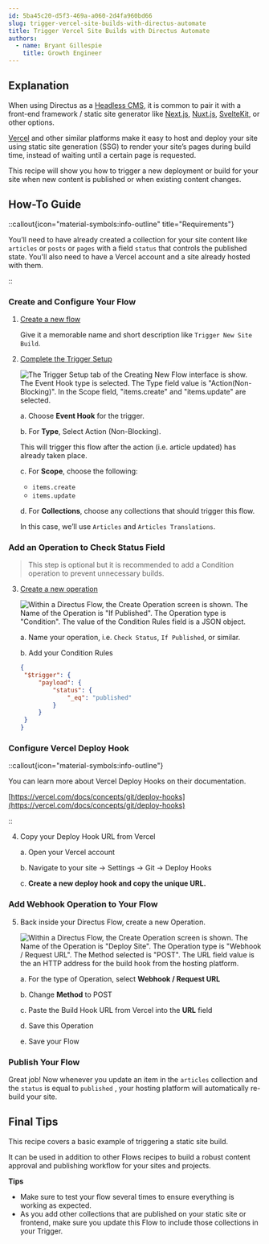 ```yaml
---
id: 5ba45c20-d5f3-469a-a060-2d4fa960bd66
slug: trigger-vercel-site-builds-with-directus-automate
title: Trigger Vercel Site Builds with Directus Automate
authors: 
  - name: Bryant Gillespie
    title: Growth Engineer
---
```

## Explanation

When using Directus as a [Headless CMS](https://directus.io/solutions/headless-cms), it is common to pair it with a
front-end framework / static site generator like [Next.js](https://nextjs.org/), [Nuxt.js](https://nuxt.com),
[SvelteKit](https://kit.svelte.dev/), or other options.

[Vercel](https://www.vercel.com/) and other similar platforms make it easy to host and deploy your site using static site generation (SSG) to render your site’s pages during build time, instead of waiting until a certain page is requested.

This recipe will show you how to trigger a new deployment or build for your site when new content is published or when
existing content changes.

## How-To Guide

::callout{icon="material-symbols:info-outline" title="Requirements"}

You’ll need to have already created a collection for your site content like `articles` or `posts` or `pages` with a
field `status` that controls the published state. You'll also need to have a Vercel account and a site already hosted
with them.

::

### Create and Configure Your Flow

1. [Create a new flow](/guides/automate/flows)

   Give it a memorable name and short description like `Trigger New Site Build`.

2. [Complete the Trigger Setup](/guides/automate/triggers)

   ![The Trigger Setup tab of the Creating New Flow interface is show. The Event Hook type is selected. The Type field value is "Action(Non-Blocking)". In the Scope field, "items.create" and "items.update" are selected.](https://product-team.directus.app/assets/ee5eca7d-2bcb-4e73-b6b6-d638375282f6.webp)

   a. Choose **Event Hook** for the trigger.

   b. For **Type**, Select Action (Non-Blocking).

   This will trigger this flow after the action (i.e. article updated) has already taken place.

   c. For **Scope**, choose the following:

   - `items.create`
   - `items.update`

   d. For **Collections**, choose any collections that should trigger this flow.

   In this case, we’ll use `Articles` and `Articles Translations`.

### Add an Operation to Check Status Field

> This step is optional but it is recommended to add a Condition operation to prevent unnecessary builds.

3. [Create a new operation](/guides/automate/operations)

   ![Within a Directus Flow, the Create Operation screen is shown. The Name of the Operation is "If Published". The Operation type is "Condition". The value of the Condition Rules field is a JSON object.](https://product-team.directus.app/assets/4fb65e5f-8aa7-4683-96a4-6ba55ab93a7c.webp)

   a. Name your operation, i.e. `Check Status`, `If Published`, or similar.

   b. Add your Condition Rules

   ```json
   {
   	"$trigger": {
   		"payload": {
   			"status": {
   				"_eq": "published"
   			}
   		}
   	}
   }
   ```

### Configure Vercel Deploy Hook

::callout{icon="material-symbols:info-outline"}

You can learn more about Vercel Deploy Hooks on their documentation.

[https://vercel.com/docs/concepts/git/deploy-hooks](https://vercel.com/docs/concepts/git/deploy-hooks)

::

4. Copy your Deploy Hook URL from Vercel

   a. Open your Vercel account

   b. Navigate to your site → Settings → Git → Deploy Hooks

   c. **Create a new deploy hook and copy the unique URL.**

### Add Webhook Operation to Your Flow

5. Back inside your Directus Flow, create a new Operation.

   ![Within a Directus Flow, the Create Operation screen is shown. The Name of the Operation is "Deploy Site". The Operation type is "Webhook / Request URL". The Method selected is "POST". The URL field value is the an HTTP address for the build hook from the hosting platform.](https://product-team.directus.app/assets/f78a10ce-99ec-4eef-80bd-abd5154bfce6.webp)

   a. For the type of Operation, select **Webhook / Request URL**

   b. Change **Method** to POST

   c. Paste the Build Hook URL from Vercel into the **URL** field

   d. Save this Operation

   e. Save your Flow

### Publish Your Flow

Great job! Now whenever you update an item in the `articles` collection and the `status` is equal to `published` , your
hosting platform will automatically re-build your site.

## Final Tips

This recipe covers a basic example of triggering a static site build.

It can be used in addition to other Flows recipes to build a robust content approval and publishing workflow for your
sites and projects.

**Tips**

- Make sure to test your flow several times to ensure everything is working as expected.
- As you add other collections that are published on your static site or frontend, make sure you update this Flow to
  include those collections in your Trigger.
